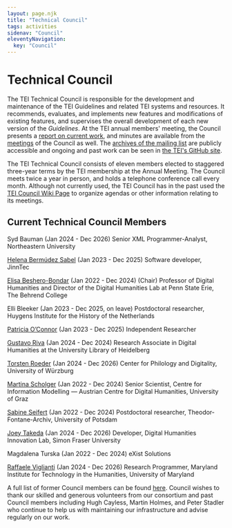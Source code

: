 ```yaml
---
layout: page.njk
title: "Technical Council"
tags: activities
sidenav: "Council"
eleventyNavigation:
  key: "Council"
---
```

# Technical Council

The TEI Technical Council is responsible for the development and maintenance of the TEI Guidelines and related TEI systems and resources. It recommends, evaluates, and implements new features and modifications of existing
features, and supervises the overall development of each new version of the *Guidelines*. At the TEI annual members' meeting, the Council presents a [report on current work](Reports/), and minutes are available from
the [meetings](Meetings/) of the Council as well. The [archives
of the mailing list](https://lists.tei-c.org/archives/list/tei-council@lists.tei-c.org/) are publicly accessible and ongoing and past work can be seen in [the TEI's GitHub site](https://github.com/TEIC).

The TEI Technical Council consists of eleven members elected to
staggered three\-year terms by the TEI membership at the Annual Meeting. The
Council meets twice a year in person, and holds a telephone conference call
every month. Although not currently used, the TEI Council has in the past used the [TEI Council Wiki Page](https://wiki.tei-c.org/index.php/Council)
to organize agendas or other information relating to its meetings.

## Current Technical Council Members

Syd Bauman (Jan 2024 \- Dec 2026\)
Senior XML Programmer\-Analyst, Northeastern University

[Helena Bermúdez Sabel](https://helenasabel.github.io/) (Jan 2023 \- Dec 2025\)
Software developer, JinnTec

[Elisa Beshero\-Bondar](https://newtfire.org "Elisa Beshero-Bondar") (Jan 2022 \- Dec 2024\) (Chair)
Professor of Digital Humanities and Director of the Digital Humanities Lab at Penn State Erie, The Behrend College

Elli Bleeker (Jan 2023 \- Dec 2025, on leave)
Postdoctoral researcher, Huygens Institute for the History of the Netherlands

[Patricia O’Connor](https://trishaoconnor.com/) (Jan 2023 \- Dec 2025\)
Independent Researcher

[Gustavo Riva](http://gustavofernandezriva.com/aboutme) (Jan 2024 \- Dec 2024\)
Research Associate in Digital Humanities at the University Library of Heidelberg

[Torsten Roeder](https://www.uni-wuerzburg.de/zpd/zentrum/team/roeder-torsten/) (Jan 2024 \- Dec 2026\)
Center for Philology and Digitality, University of Würzburg

[Martina Scholger](https://online.uni-graz.at/kfu_online/wbForschungsportal.cbShowPortal?pPersonNr=50869&pMode=E) (Jan 2022 \- Dec 2024\)
Senior Scientist, Centre for Information Modelling — Austrian Centre for Digital Humanities, University of Graz

[Sabine Seifert](https://www.fontanearchiv.de/ueber-uns/team/sabine-seifert) (Jan 2022 \- Dec 2024\)
Postdoctoral researcher, Theodor\-Fontane\-Archiv, University of Potsdam

[Joey Takeda](https://joeytakeda.github.io/) (Jan 2024 \- Dec 2026\)
Developer, Digital Humanities Innovation Lab, Simon Fraser University

Magdalena Turska (Jan 2022 \- Dec 2024\)
eXist Solutions

[Raffaele Viglianti](http://mith.umd.edu/people/person/raffaele-viglianti/ "Raffaele Viglianti") (Jan 2024 \- Dec 2026\)
Research Programmer, Maryland Institute for Technology in the Humanities, University of Maryland

A full list of former Council members can be found [here](/release/doc/tei-p5-doc/en/html/FM1.html). Council wishes to thank our skilled and generous volunteers from our consortium and past Council members including Hugh Cayless, Martin Holmes, and Peter Stadler who continue to help us with maintaining our infrastructure and advise regularly on our work.